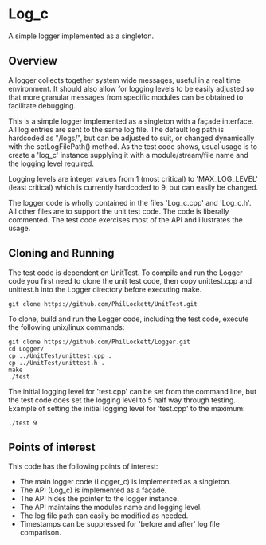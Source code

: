# Log_c

A simple logger implemented as a singleton.

## Overview

A logger collects together system wide messages, useful in a real time 
environment. It should also allow for logging levels to be easily adjusted so 
that more granular messages from specific modules can be obtained to 
facilitate debugging.

This is a simple logger implemented as a singleton with a façade interface. 
All log entries are sent to the same log file. The default log path is 
hardcoded as "/logs/", but can be adjusted to suit, or changed dynamically 
with the setLogFilePath() method. As the test code shows, usual usage is to 
create a 'log_c' instance supplying it with a module/stream/file name and the 
logging level required.

Logging levels are integer values from 1 (most critical) to 'MAX_LOG_LEVEL' 
(least critical) which is currently hardcoded to 9, but can easily be 
changed.

The logger code is wholly contained in the files 'Log_c.cpp' and 'Log_c.h'. 
All other files are to support the unit test code. The code is liberally 
commented. The test code exercises most of the API and illustrates the usage.

## Cloning and Running

The test code is dependent on UnitTest. To compile and run the Logger code you
first need to clone the unit test code, then copy unittest.cpp and unittest.h 
into the Logger directory before executing make.

    git clone https://github.com/PhilLockett/UnitTest.git

To clone, build and run the Logger code, including the test code, execute the 
following unix/linux commands:

    git clone https://github.com/PhilLockett/Logger.git
    cd Logger/
    cp ../UnitTest/unittest.cpp .
    cp ../UnitTest/unittest.h .
    make
    ./test

The initial logging level for 'test.cpp' can be set from the command line, 
but the test code does set the logging level to 5 half way through testing.
Example of setting the initial logging level for 'test.cpp' to the maximum:

    ./test 9

## Points of interest

This code has the following points of interest:

  * The main logger code (Logger_c) is implemented as a singleton.
  * The API (Log_c) is implemented as a façade.
  * The API hides the pointer to the logger instance.
  * The API maintains the modules name and logging level.
  * The log file path can easily be modified as needed.
  * Timestamps can be suppressed for 'before and after' log file comparison.
